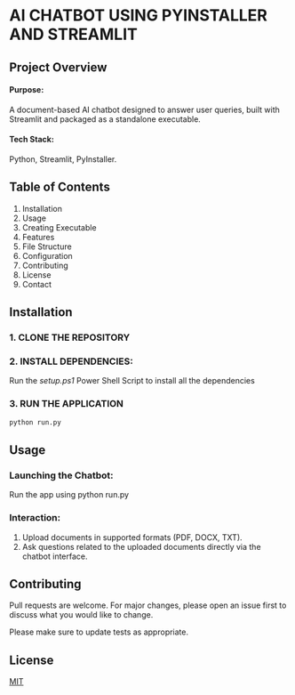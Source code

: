 # AI CHATBOT USING PYINSTALLER AND STREAMLIT

## Project Overview 

#### Purpose: 
A document-based AI chatbot designed to answer user queries, built with Streamlit and packaged as a standalone executable.

#### Tech Stack: 
Python, Streamlit, PyInstaller.

## Table of Contents

1. Installation
2. Usage
3. Creating Executable
4. Features
5. File Structure
6. Configuration
7. Contributing
8. License
9. Contact
   
## Installation

### 1. CLONE THE REPOSITORY
### 2. INSTALL DEPENDENCIES:
Run the *setup.ps1* Power Shell Script to install all the dependencies
### 3. RUN THE APPLICATION
  ```bash
python run.py
```

## Usage

### Launching the Chatbot:
Run the app using python run.py

### Interaction:
1. Upload documents in supported formats (PDF, DOCX, TXT).
2. Ask questions related to the uploaded documents directly via the chatbot interface.
   
## Contributing

Pull requests are welcome. For major changes, please open an issue first
to discuss what you would like to change.

Please make sure to update tests as appropriate.

## License

[MIT](https://choosealicense.com/licenses/mit/)

